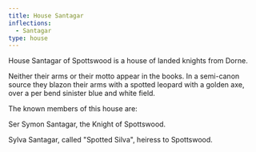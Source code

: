 ```yaml
---
title: House Santagar
inflections:
  - Santagar
type: house
---
```


 House Santagar of Spottswood is a house of landed knights from Dorne.

Neither their arms or their motto appear in the books. In a semi-canon source they blazon their arms with a spotted leopard with a golden axe, over a per bend sinister blue and white field.

The known members of this house are:

Ser Symon Santagar, the Knight of Spottswood.

Sylva Santagar, called "Spotted Silva", heiress to Spottswood.


